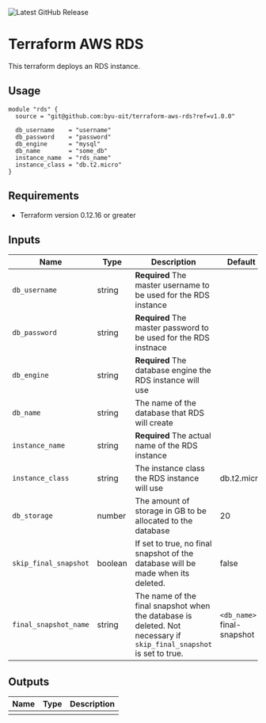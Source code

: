 ![Latest GitHub Release](https://img.shields.io/github/v/release/byu-oit/terraform-aws-<module_name>?sort=semver)

# Terraform AWS RDS
This terraform deploys an RDS instance.
 
## Usage
```hcl
module "rds" {
  source = "git@github.com:byu-oit/terraform-aws-rds?ref=v1.0.0"

  db_username    = "username"
  db_password    = "password"
  db_engine      = "mysql"
  db_name        = "some_db"
  instance_name  = "rds_name"
  instance_class = "db.t2.micro"
}
```

## Requirements
* Terraform version 0.12.16 or greater

## Inputs
| Name | Type  | Description | Default |
| --- | --- | --- | --- |
| `db_username` | string | **Required** The master username to be used for the RDS instance | |
| `db_password` | string | **Required** The master password to be used for the RDS instnace | |
| `db_engine` | string | **Required** The database engine the RDS instance will use | |
| `db_name` | string | The name of the database that RDS will create | |
| `instance_name` | string | **Required** The actual name of the RDS instance | |
| `instance_class` | string | The instance class the RDS instance will use | db.t2.micro |
| `db_storage` | number | The amount of storage in GB to be allocated to the database | 20 |
| `skip_final_snapshot` | boolean | If set to true, no final snapshot of the database will be made when its deleted. | false |
| `final_snapshot_name` | string | The name of the final snapshot when the database is deleted. Not necessary if `skip_final_snapshot` is set to true. | `<db_name>`-final-snapshot | 

## Outputs
| Name | Type | Description |
| ---  | ---  | --- |
| | | |
